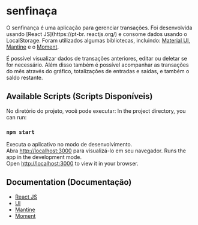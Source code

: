 # senfinaça

O senfinança é uma aplicação para gerenciar transações. Foi desenvolvida usando [React JS](https://pt-br.
reactjs.org/) e consome dados usando o LocalStorage. Foram utilizados algumas bibliotecas, incluindo: [Material 
UI](https://mui.com), [Mantine](https://mantine.dev) e o [Moment](https://momentjs.com).

É possível visualizar dados de transações anteriores, editar ou deletar se for necessário. Além disso também é 
possível acompanhar as transações do mês através do gráfico, totalizações de entradas e saídas, e também o 
saldo restante.
## Available Scripts (Scripts Disponíveis)

No diretório do projeto, você pode executar:
In the project directory, you can run:

### `npm start`

Executa o aplicativo no modo de desenvolvimento.\
Abra [http://localhost:3000](http://localhost:3000) para visualizá-lo em seu navegador.
Runs the app in the development mode.\
Open [http://localhost:3000](http://localhost:3000) to view it in your browser.

## Documentation (Documentação)
- [React JS](https://reactnative.dev/docs/environment-setup)
- [UI](https://mui.com)
- [Mantine](https://mantine.dev)
- [Moment](https://momentjs.com) 
